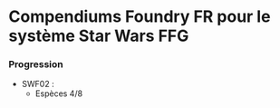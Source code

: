 # Compendiums Foundry FR pour le système Star Wars FFG

### Progression

* SWF02 :
  * Espèces 4/8
 
